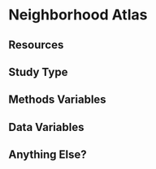 # Neighborhood Atlas

## Resources

## Study Type

## Methods Variables

## Data Variables

## Anything Else?